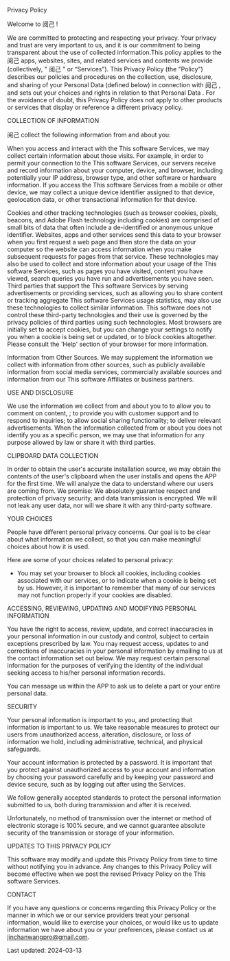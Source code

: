 Privacy Policy

Welcome to   阅己  !

We are committed to protecting and respecting your privacy. Your privacy and trust are very important to us, and it is our commitment to being transparent about the use of collected information.This policy applies to the   阅己  apps, websites, sites, and related services and contents we provide (collectively, "   阅己  " or “Services”). This Privacy Policy (the "Policy") describes our policies and procedures on the collection, use, disclosure, and sharing of your Personal Data (defined below) in connection with   阅己  , and sets out your choices and rights in relation to that Personal Data . For the avoidance of doubt, this Privacy Policy does not apply to other products or services that display or reference a different privacy policy.

COLLECTION OF INFORMATION

  阅己  collect the following information from and about you:

When you access and interact with the This software Services, we may collect certain information about those visits. For example, in order to permit your connection to the This software Services, our servers receive and record information about your computer, device, and browser, including potentially your IP address, browser type, and other software or hardware information. If you access the This software Services from a mobile or other device, we may collect a unique device identifier assigned to that device, geolocation data, or other transactional information for that device.

Cookies and other tracking technologies (such as browser cookies, pixels, beacons, and Adobe Flash technology including cookies) are comprised of small bits of data that often include a de-identified or anonymous unique identifier. Websites, apps and other services send this data to your browser when you first request a web page and then store the data on your computer so the website can access information when you make subsequent requests for pages from that service. These technologies may also be used to collect and store information about your usage of the This software Services, such as pages you have visited, content you have viewed, search queries you have run and advertisements you have seen. Third parties that support the This software Services by serving advertisements or providing services, such as allowing you to share content or tracking aggregate This software Services usage statistics, may also use these technologies to collect similar information. This software does not control these third-party technologies and their use is governed by the privacy policies of third parties using such technologies. Most browsers are initially set to accept cookies, but you can change your settings to notify you when a cookie is being set or updated, or to block cookies altogether. Please consult the 'Help' section of your browser for more information.


Information from Other Sources. We may supplement the information we collect with information from other sources, such as publicly available information from social media services, commercially available sources and information from our This software Affiliates or business partners.

USE AND DISCLOSURE

We use the information we collect from and about you to to allow you to comment on content, ; to provide you with customer support and to respond to inquiries; to allow social sharing functionality; to deliver relevant advertisements. When the information collected from or about you does not identify you as a specific person, we may use that information for any purpose allowed by law or share it with third parties.


CLIPBOARD DATA COLLECTION


In order to obtain the user's accurate installation source, we may obtain the contents of the user's clipboard when the user installs and opens the APP for the first time. We will analyze the data to understand where our users are coming from. We promise: We absolutely guarantee respect and protection of privacy security, and data transmission is encrypted. We will not leak any user data, nor will we share it with any third-party software.


YOUR CHOICES

People have different personal privacy concerns. Our goal is to be clear about what information we collect, so that you can make meaningful choices about how it is used.

Here are some of your choices related to personal privacy:

- You may set your browser to block all cookies, including cookies associated with our services, or to indicate when a cookie is being set by us. However, it is important to remember that many of our services may not function properly if your cookies are disabled.


ACCESSING, REVIEWING, UPDATING AND MODIFYING PERSONAL INFORMATION

You have the right to access, review, update, and correct inaccuracies in your personal information in our custody and control, subject to certain exceptions prescribed by law. You may request access, updates to and corrections of inaccuracies in your personal information by emailing to us at the contact information set out below. We may request certain personal information for the purposes of verifying the identity of the individual seeking access to his/her personal information records.

You can message us within the APP to ask us to delete a part or your entire personal data.

SECURITY

Your personal information is important to you, and protecting that information is important to us. We take reasonable measures to protect our users from unauthorized access, alteration, disclosure, or loss of information we hold, including administrative, technical, and physical safeguards.


Your account information is protected by a password. It is important that you protect against unauthorized access to your account and information by choosing your password carefully and by keeping your password and device secure, such as by logging out after using the Services.

We follow generally accepted standards to protect the personal information submitted to us, both during transmission and after it is received.

Unfortunately, no method of transmission over the internet or method of electronic storage is 100% secure, and we cannot guarantee absolute security of the transmission or storage of your information.


UPDATES TO THIS PRIVACY POLICY

This software may modify and update this Privacy Policy from time to time without notifying you in advance. Any changes to this Privacy Policy will become effective when we post the revised Privacy Policy on the This software Services.


CONTACT

If you have any questions or concerns regarding this Privacy Policy or the manner in which we or our service providers treat your personal information, would like to exercise your choices, or would like us to update information we have about you or your preferences, please contact us at  jinchanwangpro@gmail.com.

 

 

 

 

Last updated: 2024-03-13

